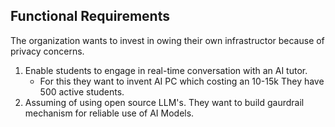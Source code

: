 ## Functional Requirements

The organization wants to invest in owing their own infrastructor because of privacy concerns.

1. Enable students to engage in real-time conversation with an AI tutor.
    - For this they want to invent AI PC which costing an 10-15k
    They have 500 active students.
2. Assuming of using open source LLM's. They want to build gaurdrail mechanism for reliable use of AI Models.
